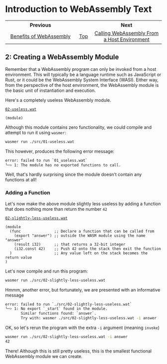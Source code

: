 # Introduction to WebAssembly Text
<table style="table-width: fixed; width: 100%">
<tr><th style="width: 45%">Previous</th>
    <th style="width: 10%"></th>
    <th style="width: 45%">Next</th></tr>
<tr><td style="text-align: center"><a href="./01%20Benefits%20of%20WebAssembly.md">Benefits of WebAssembly</a></td>
    <td style="text-align: center"><a href="./README.md">Top</a></td>
    <td style="text-align: center"><a href="./03%20Calling%20WebAssembly%20from%20a%20Host%20Environment.md">Calling WebAssembly From a Host Environment</a></td></tr>
</table>

## 2: Creating a WebAssembly Module

Remember that a WebAssembly program can only be invoked from a host environment.  This will typically be a language runtime such as JavaScript or Rust, or it could be the WebAssembly System Interface (WASI).  Either way, from the perspective of the host environment, the WebAssembly module is the basic unit of instantiation and execution.

Here's a completely useless WebAssembly module.

[`02-useless.wat`](./src/02-useless.wat)
```wat
(module)
```

Although this module contains zero functionality, we could compile and attempt to run it using `wasmer`:

```bash
wasmer run ./src/01-useless.wat
```

This however, produces the following error message:

```bash
error: failed to run `01_useless.wat`
╰─> 1: The module has no exported functions to call.
```

Well, that's hardly surprising since the module doesn't contain any functions at all!

### Adding a Function

Let's now make the above module slightly less useless by adding a function that does nothing more than return the number `42`

[`02-slightly-less-useless.wat`](./src/02-slightly-less-useless.wat)
```wat
(module
  (func               ;; Declare a function that can be called from
    (export "answer") ;; outside the WASM module using the name "answer"
    (result i32)      ;; that returns a 32-bit integer
    (i32.const 42)    ;; Push 42 onto the stack then exit the function
  )                   ;; Any value left on the stack becomes the return value
)
```

Let's now compile and run this program:

```bash
wasmer run ./src/02-slightly-less-useless.wat
```

Hmmm, another error, but fortunately, we are presented with an informative message

```bash
error: failed to run `./src/02-slightly-less-useless.wat`
╰─> 1: No export `_start` found in the module.
       Similar functions found: `answer`.
       Try with: wasmer ./src/02-slightly-less-useless.wat -i answer
```

OK, so let's rerun the program with the extra `-i` argument (meaning `invoke`)

```bash
wasmer run ./src/02-slightly-less-useless.wat -i answer
42
```

There!  Although this is still pretty useless, this is the smallest functional WebAssembly module we can create.
